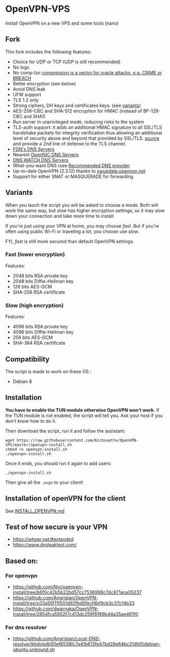 # OpenVPN-VPS

Install OpenVPN on a new VPS and some tools (nano)

## Fork

This fork includes the following features:
- Choice for UDP or TCP (UDP is still recommended)
- No logs
- No comp-lzo [compression is a vector for oracle attacks, e.g. CRIME or BREACH](https://github.com/BetterCrypto/Applied-Crypto-Hardening/pull/91#issuecomment-75388575)
- Better encryption (see below)
- Avoid DNS leak
- UFW support
- TLS 1.2 only
- Strong ciphers, DH keys and certificates  keys. (see [variants](#variants))
- AES-256-CBC and SHA-512 encryption for HMAC (instead of BF-128-CBC and SHA1)
- Run server in unprivileged mode, reducing risks to the system
- TLS-auth support: it adds an additional HMAC signature to all SSL/TLS handshake packets for integrity verification thus allowing an additional level of security above and beyond that provided by SSL/TLS. [source](https://openvpn.net/index.php/open-source/documentation/howto.html#security) and provide a 2nd line of defense to the TLS channel.
- [FDN's DNS Servers](https://www.fdn.fr/actions/dns/)
- Nearest [OpenNIC DNS Servers](https://www.opennicproject.org/)
- [DNS.WATCH DNS Servers](https://dns.watch/index)
- What-you-want DNS (see [Recommended DNS provider](https://github.com/Kcchouette/OpenVPN-VPS/blob/master/Recommended_DNS_provider.md)
- Up-to-date OpenVPN (2.3.12) thanks to [swupdate.openvpn.net](https://community.openvpn.net/openvpn/wiki/OpenvpnSoftwareRepos)
- Support for either SNAT or MASQUERADE for forwarding

## Variants

When you lauch the script you will be asked to choose a mode. Both will work the same way, but *slow* has higher encryption settings, so it may slow down your connection and take more time to install.

If you're just using your VPN at home, you may choose *fast*. But if you're often using public Wi-Fi or traveling a lot, you choose use *slow*.

FYI, *fast* is still more secured than default OpenVPN settings.

### Fast (lower encryption)

Features:
- 2048 bits RSA private key
- 2048 bits Diffie-Hellman key
- 128 bits AES-GCM
- SHA-256 RSA certificate

### Slow (high encryption)

Features:
- 4096 bits RSA private key
- 4096 bits Diffie-Hellman key
- 256 bits AES-GCM
- SHA-384 RSA certificate

## Compatibility

The script is made to work on these OS :
- Debian 8

## Installation

**You have to enable the TUN module otherwise OpenVPN won't work.** If the TUN module is not enabled, the script will tell you. Ask your host if you don't know how to do it.

Then download the script, run it and follow the assistant:

```
wget https://raw.githubusercontent.com/Kcchouette/OpenVPN-VPS/master/openvpn-install.sh
chmod +x openvpn-install.sh
./openvpn-install.sh
```

Once it ends, you should run it again to add users:
```
./openvpn-install.sh
```

Then give all the `.ovpn` to your client!

## Installation of openVPN for the client

See [INSTALL_OPENVPN.md](https://github.com/Kcchouette/OpenVPN-VPS/blob/master/INSTALL_OPENVPN.md)

## Test of how secure is your VPN

 * https://whoer.net/#extended
 * https://www.dnsleaktest.com/

## Based on:

### For openvpn

- https://github.com/Nyr/openvpn-install/tree/b6f0c42b5b22bd57cc7536998c7dc871ace05237
- https://github.com/Angristan/OpenVPN-install/tree/c03a55f11f501d92fbd0fecf4bf9cb3c37c14b33
- https://github.com/dwarnaka/OpenVPN-install/tree/2854fca5952f7c413dc259f8199b44a35ae461f0

### For dns resolver

- https://github.com/Angristan/Local-DNS-resolver/blob/edb50ef6538fc7a41b613fe47bd28e64bc21dfd1/debian-ubuntu-unbound.sh
